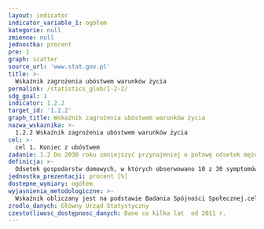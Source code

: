 ```yaml
---
layout: indicator
indicator_variable_1: ogółem
kategorie: null
zmienne: null
jednostka: procent
pre: 1
graph: scatter
source_url: 'www.stat.gov.pl'
title: >-
  Wskaźnik zagrożenia ubóstwem warunków życia
permalink: /statistics_glob/1-2-2/
sdg_goal: 1
indicator: 1.2.2
target_id: '1.2.2'
graph_title: Wskaźnik zagrożenia ubóstwem warunków życia
nazwa_wskaznika: >-
  1.2.2 Wskaźnik zagrożenia ubóstwem warunków życia
cel: >-
  cel 1. Koniec z ubóstwem
zadanie: 1.2 Do 2030 roku zmniejszyć przynajmniej o połowę odsetek mężczyzn, kobiet i dzieci, cierpiących z powodu ubóstwa, we wszystkich jego wymiarach określonych zgodnie z krajowymi definicjami
definicja: >-
  Odsetek gospodarstw domowych, w których obserwowano 10 z 30 symptomów złych warunków życia. Wśród przejawów złych warunków życia rozpatruje się m.in. brak możliwości zaspokojenia różnego typu potrzeb konsumpcyjnych, jakość mieszkania oraz poziom wyposażenia w dobra trwałego użytku.
jednostka_prezentacji: procent [%]
dostepne_wymiary: ogółem
wyjasnienia_metodologiczne: >-
  Wskaźnik obliczany jest na podstawie Badania Spójności Społecznej.celem Badania spójności społecznej jest zebranie informacji pozwalających na dokonanie wszechstronnych ocen jakości życia, rozumianej jako kategoria wielowymiarowa (uwzględniająca aspekty ekonomiczne i społeczne) i ocenianej przez pryzmat zarówno wskaźników obiektywnych, jak i subiektywnych. Dzięki integracji danych indywidualnych możliwe jest m.in. określenie w jakich grupach społeczeństwa występuje kumulacja korzystnych, bądź niekorzystnych aspektów jakości życia, jakie czynniki warunkują te sytuacje, a także jakie relacje zachodzą pomiędzy poszczególnymi wymiarami jakości życia. Szeroki zakres zbieranych informacji pozwala m.in. na kompleksową ocenę zróżnicowania poziomu i stylu życia oraz wielowymiarową analizę ubóstwa, wykluczenia społecznego, kapitału społecznego oraz subiektywnego dobrobytu.Jednostką badania jest gospodarstwo domowe oraz jedna wylosowana osoba w gospodarstwie, w wieku co najmniej 16 lat.Gospodarstwo domowe tworzą osoby, które są lub nie są ze sobą spokrewnione, mieszkają razem i wspólnie utrzymują się (gospodarstwo domowe wieloosobowe). Gospodarstwo domowe może również tworzyć jedna osoba, która utrzymuje się samodzielnie, bez względu na to, czy mieszka sama, czy z innymi osobami (gospodarstwo domowe jednoosobowe).Badanie Spójności Społecznej przeprowadzane jest cyklicznie. Pierwsze badanie zostało przeprowadzone w 2011 r., kolejne - w 2015 r.W ramach wskaźnika warunków życia wzięto pod uwagę następujących 30 przejawów złych warunków życia: brak pieniędzy na przynajmniej jeden tydzień wakacji raz w roku, brak pieniędzy na rozrywkę (wyjście do kina, teatru, restauracji, na koncert itp.), brak możliwości utrzymania odpowiedniej temperatury w mieszkaniu (niewystarczająco ciepłe w zimie, niewystarczająco chłodne w lecie), zbyt małe mieszkanie lub nie każda osoba dorosła ma samodzielny pokój (lub wydzielone w mieszkaniu swoje stałe miejsce do odpoczynku, nauki i pracy), brak pieniędzy na wymianę zużytych mebli, brak pieniędzy na wizyty u lekarzy specjalistów lub lekarza dentysty, mieszkanie usytuowane: w hałaśliwym otoczeniu, w rejonie o skażonym środowisku naturalnym, mieszkanie ciemne, wilgotne, brak zainstalowanego ogrzewania lub występowanie pieca na opał (na węgiel, drewno, trociny), brak pieniędzy na zakup książek lub prasy, gospodarstwo nie może sobie pozwolić na zaproszenie raz w miesiącu swojej rodziny lub przyjaciół na obiad, kolację lub inny poczęstunek, złe warunki sanitarne (brak wody bieżącej, w tym ciepłej, łazienki, toalety), brak pieniędzy na zakup leków, brak kuchenki mikrofalowej lub wielofunkcyjnego robota kuchennego, gospodarstwo nie może sobie pozwolić na ofiarowanie swoim najbliższym prezentów przynajmniej raz w roku, brak samochodu z przyczyn finansowych, brak pieniędzy na zakup obuwia, odzieży, pościeli, brak dostępu do Internetu z przyczyn finansowych, brak komputera z przyczyn finansowych, brak pieniędzy na żywność (rezygnacja z jedzenia mięsa, świeżych owoców, warzyw), zły stan instalacji elektrycznej lub jej brak, brak odtwarzacza CD, DVD, MP3, telewizji kablowej lub satelitarnej z przyczyn finansowych, złe warunki mieszkaniowe, złe wyposażenie gospodarstwa w dobra trwałe, brak radia lub telewizora z przyczyn finansowych, brak pralki z przyczyn finansowych, brak odkurzacza z przyczyn finansowych, konieczność rezygnacji ze względu na brak pieniędzy z któregoś z podstawowych posiłków (śniadania, obiadu lub kolacji), brak telefonu (stacjonarnego, komórkowego) z przyczyn finansowych, brak lodówki, chłodziarki z przyczyn finansowych.
zrodlo_danych: Główny Urząd Statystyczny
czestotliwosc_dostępnosc_danych: Dane co kilka lat  od 2011 r.
---
```


